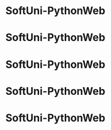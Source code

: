 # SoftUni-PythonWeb
# SoftUni-PythonWeb
# SoftUni-PythonWeb
# SoftUni-PythonWeb
# SoftUni-PythonWeb
